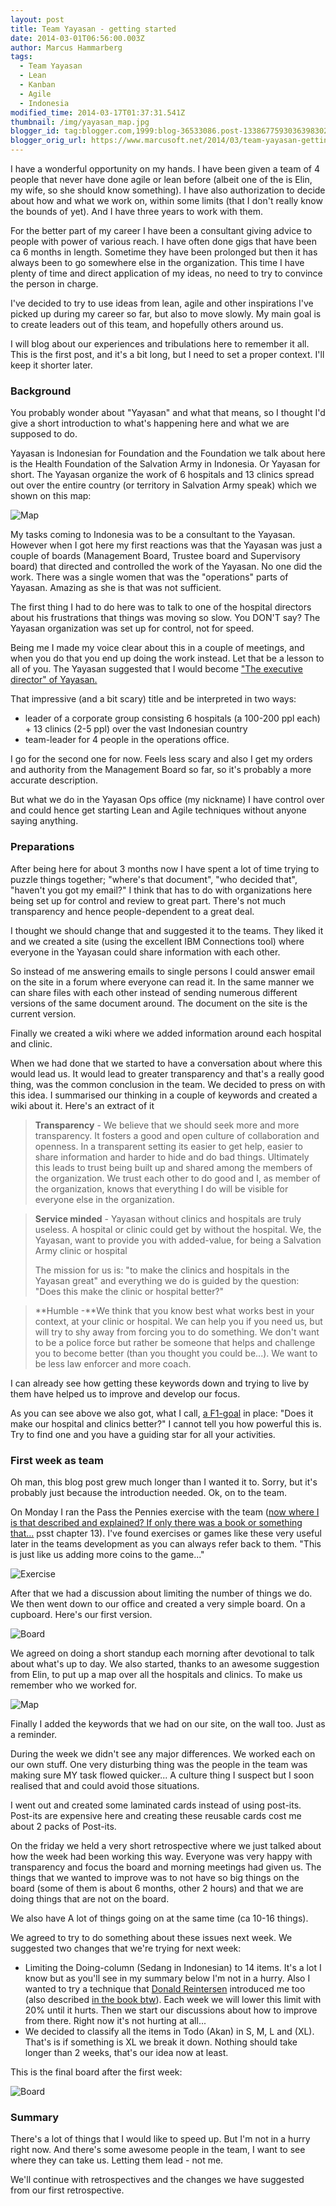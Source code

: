 ```yaml
---
layout: post
title: Team Yayasan - getting started
date: 2014-03-01T06:56:00.003Z
author: Marcus Hammarberg
tags:
  - Team Yayasan
  - Lean
  - Kanban
  - Agile
  - Indonesia
modified_time: 2014-03-17T01:37:31.541Z
thumbnail: /img/yayasan_map.jpg
blogger_id: tag:blogger.com,1999:blog-36533086.post-1338677593036398302
blogger_orig_url: https://www.marcusoft.net/2014/03/team-yayasan-getting-started.html
---
```


I have a wonderful opportunity on my hands. I have been given a team of 4 people that never have done agile or lean before (albeit one of the is Elin, my wife, so she should know something). I have also authorization to decide about how and what we work on, within some limits (that I don't really know the bounds of yet). And I have three years to work with them.

For the better part of my career I have been a consultant giving advice to people with power of various reach. I have often done gigs that have been ca 6 months in length. Sometime they have been prolonged but then it has always been to go somewhere else in the organization. This time I have plenty of time and direct application of my ideas, no need to try to convince the person in charge.

I've decided to try to use ideas from lean, agile and other inspirations I've picked up during my career so far, but also to move slowly. My main goal is to create leaders out of this team, and hopefully others around us.

I will blog about our experiences and tribulations here to remember it all. This is the first post, and it's a bit long, but I need to set a proper context. I'll keep it shorter later.

### Background

You probably wonder about "Yayasan" and what that means, so I thought I'd give a short introduction to what's happening here and what we are supposed to do.

Yayasan is Indonesian for Foundation and the Foundation we talk about here is the Health Foundation of the Salvation Army in Indonesia. Or Yayasan for short. The Yayasan organize the work of 6 hospitals and 13 clinics spread out over the entire country (or territory in Salvation Army speak) which we shown on this map:

![Map](/img/yayasan_map.jpg)

My tasks coming to Indonesia was to be a consultant to the Yayasan. However when I got here my first reactions was that the Yayasan was just a couple of boards (Management Board, Trustee board and Supervisory board) that directed and controlled the work of the Yayasan. No one did the work. There was a single women that was the "operations" parts of Yayasan. Amazing as she is that was not sufficient.

The first thing I had to do here was to talk to one of the hospital directors about his frustrations that things was moving so slow. You DON'T say? The Yayasan organization was set up for control, not for speed.

Being me I made my voice clear about this in a couple of meetings, and when you do that you end up doing the work instead. Let that be a lesson to all of you. The Yayasan suggested that I would become ["The executive director" of Yayasan.](http://www.linkedin.com/nhome/updates?topic=5844287070452850688)

That impressive (and a  bit scary) title and be interpreted in two ways:

- leader of a corporate group consisting 6 hospitals (a 100-200 ppl each) + 13 clinics (2-5 ppl) over the vast Indonesian country
- team-leader for 4 people in the operations office.

I go for the second one for now. Feels less scary and also I get my orders and authority from the Management Board so far, so it's probably a more accurate description.

But what we do in the Yayasan Ops office (my nickname) I have control over and could hence get starting Lean and Agile techniques without anyone saying anything.

### Preparations

After being here for about 3 months now I have spent a lot of time trying to puzzle things together; "where's that document", "who decided that", "haven't you got my email?" I think that has to do with organizations here being set up for control and review to great part. There's not much transparency and hence people-dependent to a great deal.

I thought we should change that and suggested it to the teams. They liked it and we created a site (using the excellent IBM Connections tool) where everyone in the Yayasan could share information with each other.

So instead of me answering emails to single persons I could answer email on the site in a forum where everyone can read it. In the same manner we can share files with each other instead of sending numerous different versions of the same document around. The document on the site is the current version.

Finally we created a wiki where we added information around each hospital and clinic.

When we had done that we started to have a conversation about where this would lead us. It would lead to greater transparency and that's a really good thing, was the common conclusion in the team. We decided to press on with this idea. I summarised our thinking in a couple of keywords and created a wiki about it. Here's an extract of it

> **Transparency** - We believe that we should seek more and more transparency. It fosters a good and open culture of collaboration and openness. In a transparent setting its easier to get help, easier to share information and harder to hide and do bad things.
> Ultimately this leads to trust being built up and shared among the members of the organization. We trust each other to do good and I, as member of the organization, knows that everything I do will be visible for everyone else in the organization.

> **Service minded** - Yayasan without clinics and hospitals are truly useless.
> A hospital or clinic could get by without the hospital.
> We, the Yayasan, want to provide you with added-value, for being a Salvation Army clinic or hospital
>
> The mission for us is: "to make the clinics and hospitals in the Yayasan great" and everything we do is guided by the question: "Does this make the clinic or hospital better?"

> **Humble -**We think that you know best what works best in your context, at your clinic or hospital. We can help you if you need us, but will try to shy away from forcing you to do something. We don't want to be a police force but rather be someone that helps and challenge you to become better (than you thought you could be...). We want to be less law enforcer and more coach.

I can already see how getting these keywords down and trying to live by them have helped us to improve and develop our focus.

As you can see above we also got, what I call, [a F1-goal](http://www.rosspettit.com/2006/12/it-might-make-car-go-faster-but-does.html) in place: "Does it make our hospital and clinics better?" I cannot tell you how powerful this is. Try to find one and you have a guiding star for all your activities.

### First week as team

Oh man, this blog post grew much longer than I wanted it to. Sorry, but it's probably just because the introduction needed. Ok, on to the team.

On Monday I ran the Pass the Pennies exercise with the team ([now where I is that described and explained? If only there was a book or something that...](http://bit.ly/theKanbanBook) psst chapter 13). I've found exercises or games like these very useful later in the teams development as you can always refer back to them. "This is just like us adding more coins to the game..."

![Exercise](/img/yayasan_exercise.jpg)

After that we had a discussion about limiting the number of things we do. We then went down to our office and created a very simple board. On a cupboard. Here's our first version.

![Board](/img/yayasan_board.jpg)

We agreed on doing a short standup each morning after devotional to talk about what's up to day. We also started, thanks to an awesome suggestion from Elin, to put up a map over all the hospitals and clinics.
To make us remember who we worked for.

![Map](/img/yayasan_board.jpg)

Finally I added the keywords that we had on our site, on the wall too.
Just as a reminder.

During the week we didn't see any major differences. We worked each on our own stuff. One very disturbing thing was the people in the team was making sure MY task flowed quicker... A culture thing I suspect but I soon realised that and could avoid those situations.

I went out and created some laminated cards instead of using post-its.
Post-its are expensive here and creating these reusable cards cost me about 2 packs of Post-its.

On the friday we held a very short retrospective where we just talked about how the week had been working this way. Everyone was very happy with transparency and focus the board and morning meetings had given us.
The things that we wanted to improve was to not have so big things on the board (some of them is about 6 months, other 2 hours) and that we are doing things that are not on the board.

We also have A lot of things going on at the same time (ca 10-16 things).

We agreed to try to do something about these issues next week. We suggested two changes that we're trying for next week:

- Limiting the Doing-column (Sedang in Indonesian) to 14 items. It's a lot I know but as you'll see in my summary below I'm not in a hurry.
    Also I wanted to try a technique that [Donald Reintersen](http://reinertsenassociates.com/) introduced me too (also described [in the book btw](http://bit.ly/theKanbanBook)). Each week we will lower this limit with 20% until it hurts. Then we start our discussions about how to improve from there. Right now it's not hurting at all...
- We decided to classify all the items in Todo (Akan) in S, M, L and (XL). That's is if something is XL we break it down. Nothing should take longer than 2 weeks, that's our idea now at least.

This is the final board after the first week:

![Board](/img/yayasan_board_final.jpg)

### Summary

There's a lot of things that I would like to speed up. But I'm not in a hurry right now. And there's some awesome people in the team, I want to see where they can take us. Letting them lead - not me.

We'll continue with retrospectives and the changes we have suggested from our first retrospective.
